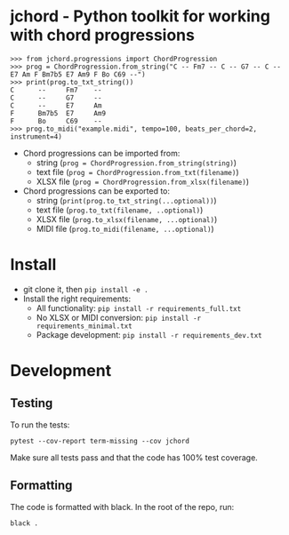 # jchord - Python toolkit for working with chord progressions

```
>>> from jchord.progressions import ChordProgression
>>> prog = ChordProgression.from_string("C -- Fm7 -- C -- G7 -- C -- E7 Am F Bm7b5 E7 Am9 F Bo C69 --")
>>> print(prog.to_txt_string())
C      --     Fm7    --
C      --     G7     --
C      --     E7     Am
F      Bm7b5  E7     Am9
F      Bo     C69    --
>>> prog.to_midi("example.midi", tempo=100, beats_per_chord=2, instrument=4)
```

* Chord progressions can be imported from:
    - string (`prog = ChordProgression.from_string(string)`)
    - text file (`prog = ChordProgression.from_txt(filename)`)
    - XLSX file (`prog = ChordProgression.from_xlsx(filename)`)
* Chord progressions can be exported to:
    - string (`print(prog.to_txt_string(...optional))`)
    - text file (`prog.to_txt(filename, ..optional)`)
    - XLSX file (`prog.to_xlsx(filename, ...optional)`)
    - MIDI file (`prog.to_midi(filename, ...optional)`)

# Install

* git clone it, then `pip install -e .`
* Install the right requirements:
    * All functionality: `pip install -r requirements_full.txt`
    * No XLSX or MIDI conversion: `pip install -r requirements_minimal.txt`
    * Package development: `pip install -r requirements_dev.txt`

# Development

## Testing

To run the tests:

```
pytest --cov-report term-missing --cov jchord
```

Make sure all tests pass and that the code has 100% test coverage.

## Formatting

The code is formatted with black. In the root of the repo, run:

```
black .
```
